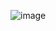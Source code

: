 ![image](https://user-images.githubusercontent.com/39031660/136506796-191ce98a-81d9-4b98-8c0e-9d7d1cc8bae6.png)
